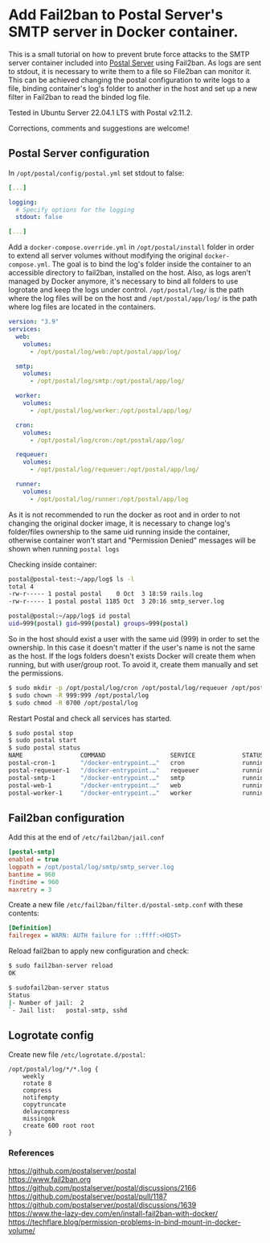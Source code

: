 # Add Fail2ban to Postal Server's SMTP server in Docker container.

This is a small tutorial on how to prevent brute force attacks to the SMTP server container included into [Postal Server](https://github.com/postalserver/postal) using Fail2ban. As logs are sent to stdout, it is necessary to write them to a file so File2ban can monitor it. This can be achieved changing the postal configuration to write logs to a file, binding container's log's folder to another in the host and set up a new filter in Fail2ban to read the binded log file.

Tested in Ubuntu Server 22.04.1 LTS with Postal v2.11.2.

Corrections, comments and suggestions are welcome!


## Postal Server configuration

In ```/opt/postal/config/postal.yml``` set stdout to false:
```yaml
[...]

logging:
  # Specify options for the logging
  stdout: false

[...]
```

Add a ```docker-compose.override.yml``` in ```/opt/postal/install``` folder in order to extend all server volumes without modifying the original ```docker-compose.yml```. The goal is to bind the log's folder inside the container to an accessible directory to fail2ban, installed on the host. Also, as logs aren't managed by Docker anymore, it's necessary to bind all folders to use logrotate and keep the logs under control.
 ```/opt/postal/log/``` is the path where the log files will be on the host and ```/opt/postal/app/log/``` is the path where log files are located in the containers.

```yaml
version: "3.9"
services:
  web:
    volumes:
      - /opt/postal/log/web:/opt/postal/app/log/

  smtp:
    volumes:
      - /opt/postal/log/smtp:/opt/postal/app/log/

  worker:
    volumes:
      - /opt/postal/log/worker:/opt/postal/app/log/

  cron:
    volumes:
      - /opt/postal/log/cron:/opt/postal/app/log/

  requeuer:
    volumes:
      - /opt/postal/log/requeuer:/opt/postal/app/log/

  runner:
    volumes:
      - /opt/postal/log/runner:/opt/postal/app/log

```

As it is not recommended to run the docker as root and in order to not changing the original docker image, it is necessary to change log's folder/files ownership to the same uid running inside the container, otherwise container won't start and "Permission Denied" messages will be shown when running ```postal logs```

Checking inside container:
```bash
postal@postal-test:~/app/log$ ls -l
total 4
-rw-r----- 1 postal postal    0 Oct  3 18:59 rails.log
-rw-r----- 1 postal postal 1185 Oct  3 20:16 smtp_server.log

postal@postal:~/app/log$ id postal
uid=999(postal) gid=999(postal) groups=999(postal)
```
So in the host should exist a user with the same uid (999) in order to set the ownership. In this case it doesn't matter if the user's name is not the same as the host. If the logs folders doesn't exists Docker will create them when running, but with user/group root. To avoid it, create them manually and set the permissions.
```bash
$ sudo mkdir -p /opt/postal/log/cron /opt/postal/log/requeuer /opt/postal/log/smtp /opt/postal/log/web /opt/postal/log/worker /opt/postal/log/runner
$ sudo chown -R 999:999 /opt/postal/log
$ sudo chmod -R 0700 /opt/postal/log
```

Restart Postal and check all services has started.

```bash
$ sudo postal stop
$ sudo postal start
$ sudo postal status
NAME                COMMAND                  SERVICE             STATUS              PORTS
postal-cron-1       "/docker-entrypoint.…"   cron                running             
postal-requeuer-1   "/docker-entrypoint.…"   requeuer            running             
postal-smtp-1       "/docker-entrypoint.…"   smtp                running             
postal-web-1        "/docker-entrypoint.…"   web                 running             
postal-worker-1     "/docker-entrypoint.…"   worker              running             
```

## Fail2ban configuration
Add this at the end of ```/etc/fail2ban/jail.conf```

```ini
[postal-smtp]
enabled = true
logpath = /opt/postal/log/smtp/smtp_server.log
bantime = 960
findtime = 960
maxretry = 3
```

Create a new file ```/etc/fail2ban/filter.d/postal-smtp.conf``` with these contents:
```ini
[Definition]
failregex = WARN: AUTH failure for ::ffff:<HOST>
```
Reload fail2ban to apply new configuration and check:
```bash
$ sudo fail2ban-server reload
OK  

$ sudofail2ban-server status
Status
|- Number of jail:	2
`- Jail list:	postal-smtp, sshd
```

## Logrotate config

Create new file ```/etc/logrotate.d/postal```:
```
/opt/postal/log/*/*.log {
    weekly
    rotate 8
    compress
    notifempty
    copytruncate
    delaycompress
    missingok
    create 600 root root
}
```

### References
https://github.com/postalserver/postal  
https://www.fail2ban.org  
https://github.com/postalserver/postal/discussions/2166  
https://github.com/postalserver/postal/pull/1187  
https://github.com/postalserver/postal/discussions/1639  
https://www.the-lazy-dev.com/en/install-fail2ban-with-docker/  
https://techflare.blog/permission-problems-in-bind-mount-in-docker-volume/  